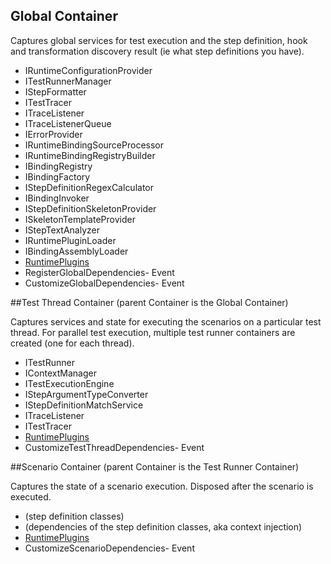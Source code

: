 ## Global Container

Captures global services for test execution and the step definition, hook and transformation discovery result (ie what step definitions you have).

* IRuntimeConfigurationProvider
* ITestRunnerManager
* IStepFormatter
* ITestTracer
* ITraceListener
* ITraceListenerQueue
* IErrorProvider
* IRuntimeBindingSourceProcessor
* IRuntimeBindingRegistryBuilder
* IBindingRegistry
* IBindingFactory
* IStepDefinitionRegexCalculator
* IBindingInvoker
* IStepDefinitionSkeletonProvider
* ISkeletonTemplateProvider
* IStepTextAnalyzer
* IRuntimePluginLoader
* IBindingAssemblyLoader
* [RuntimePlugins](https://github.com/techtalk/SpecFlow/blob/master/Runtime/Plugins/IRuntimePlugin.cs)
 * RegisterGlobalDependencies- Event
 * CustomizeGlobalDependencies- Event


##Test Thread Container (parent Container is the Global Container)

Captures services and state for executing the scenarios on a particular test thread. For parallel test execution, multiple test runner containers are created (one for each thread).

* ITestRunner
* IContextManager
* ITestExecutionEngine
* IStepArgumentTypeConverter
* IStepDefinitionMatchService
* ITraceListener
* ITestTracer
* [RuntimePlugins](https://github.com/techtalk/SpecFlow/blob/master/Runtime/Plugins/IRuntimePlugin.cs)
 * CustomizeTestThreadDependencies- Event


##Scenario Container (parent Container is the Test Runner Container)

Captures the state of a scenario execution. Disposed after the scenario is executed.

* (step definition classes)
* (dependencies of the step definition classes, aka context injection)
* [RuntimePlugins](https://github.com/techtalk/SpecFlow/blob/master/Runtime/Plugins/IRuntimePlugin.cs)
 * CustomizeScenarioDependencies- Event
